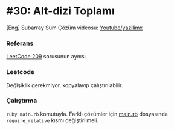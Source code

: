 # #30: Alt-dizi Toplamı

[Eng] Subarray Sum
Çözüm videosu: [Youtube/yazilimx](https://youtu.be/d6FnyukoDrU)

### Referans

[LeetCode 209](https://leetcode.com/problems/minimum-size-subarray-sum/) sorusunun aynısı.

### Leetcode

Değişiklik gerekmiyor, kopyalayıp çalıştırılabilir.

### Çalıştırma

`ruby main.rb` komutuyla. Farklı çözümler için [main.rb](main.rb) dosyasında `require_relative` kısmı değiştirilmeli.
